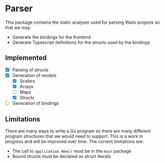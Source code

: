 # Parser

This package contains the static analyser used for parsing Wails projects so that we may:

- Generate the bindings for the frontend
- Generate Typescript definitions for the structs used by the bindings

## Implemented

- [x] Parsing of structs
- [x] Generation of models
  - [x] Scalars
  - [x] Arrays
  - [ ] Maps
  - [x] Structs
- [ ] Generation of bindings

## Limitations

There are many ways to write a Go program so there are many different program structures that we would need to support. This is a work in progress and will be improved over time. The current limitations are:

- The call to `application.New()` must be in the `main` package
- Bound structs must be declared as struct literals

